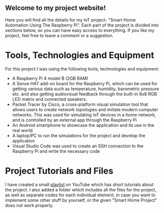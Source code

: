 ## Welcome to my project website!

Here you will find all the details for my IoT project- "Smart Home Automation Using The Raspberry Pi". Each part of the project is divided into sections below, so you can have easy access to everything. If you like my project, feel free to leave a comment or a suggestion.

# Tools, Technologies and Equipment
For this project I was using the following tools, technologies and equipment:

- A Raspberry Pi 4 model B (2GB RAM)
- A Sense HAT add-on board for the Raspberry Pi, which can be used for getting various data such as temperature, humidity, barometric pressure etc. and also getting audiovisual feedback through the built-in 8x8 RGB LED matrix and connected speakers.
- Packet Tracer by Cisco, a cross-platform visual simulation tool that allows users to create network topologies and imitate modern computer networks. This was used for simulating IoT devices in a home network, and is controlled by an external app through the Raspberry Pi
- An Android smartphone to showcase the application and its use in the real world
- A laptop/PC to run the simulations for the project and develop the application
- Visual Studio Code was used to create an SSH connection to the Raspberry Pi and write the necessary code

# Project Tutorials and Files
I have created a small [playlist](https://www.youtube.com/playlist?list=PLknVyGBYudWuT1P1lZ_0AwqsM6FiRtyYy) on YouTube which has short tutorials about the project. I also added a folder which includes all the files for the project, as well as separate codes for each individual element, in case you want to implement some other stuff by yourself, or the given "Smart Home Project" does not work properly.
